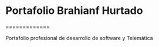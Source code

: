 # Portafolio Brahianf Hurtado
=============

Portafolio profesional de desarrollo de software y Telemática